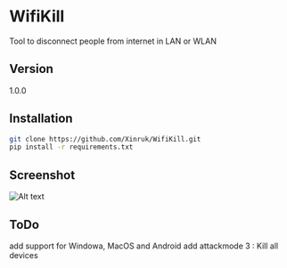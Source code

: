 # WifiKill
Tool to disconnect people from internet in LAN or WLAN

## Version 
1.0.0

## Installation

```bash
git clone https://github.com/Xinruk/WifiKill.git
pip install -r requirements.txt
 ```
## Screenshot

![Alt text](WifiKill/img/screenshot?raw=true)

## ToDo
add support for Windowa, MacOS and Android
add attackmode 3 : Kill all devices
